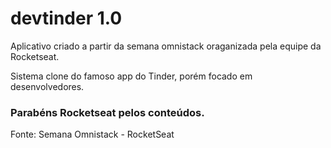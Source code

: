 # devtinder 1.0

Aplicativo criado a partir da semana omnistack oraganizada pela equipe da Rocketseat.

Sistema clone do famoso app do Tinder, porém focado em desenvolvedores.









### Parabéns Rocketseat pelos conteúdos.

Fonte: Semana Omnistack - RocketSeat


